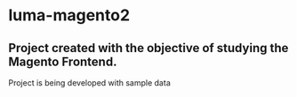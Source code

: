 # luma-magento2

## Project created with the objective of studying the Magento Frontend.

Project is being developed with sample data
